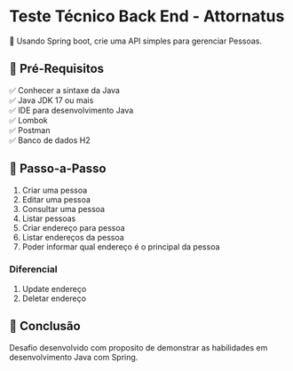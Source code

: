 # Teste Técnico Back End - Attornatus

💎 Usando Spring boot, crie uma API simples para gerenciar Pessoas.

## 🛑 Pré-Requisitos
✅ Conhecer a sintaxe da Java <br />
✅ Java JDK 17 ou mais <br />
✅ IDE para desenvolvimento Java <br />
✅ Lombok <br />
✅ Postman <br />
✅ Banco de dados H2 <br />

## 👣 Passo-a-Passo
1. Criar uma pessoa
2. Editar uma pessoa
3. Consultar uma pessoa
4. Listar pessoas
5. Criar endereço para pessoa
6. Listar endereços da pessoa
7. Poder informar qual endereço é o principal da pessoa

### Diferencial
1. Update endereço
2. Deletar endereço

## 👏 Conclusão
Desafio desenvolvido com proposito de demonstrar as habilidades em desenvolvimento Java com Spring. 
